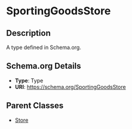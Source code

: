 # SportingGoodsStore

## Description
A type defined in Schema.org.

## Schema.org Details
- **Type**: Type
- **URI**: https://schema.org/SportingGoodsStore

## Parent Classes
- [Store](../Store.md)

